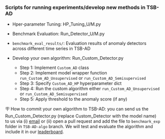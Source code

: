 ### Scripts for running experiments/develop new methods in TSB-AD

* Hper-parameter Tuning: HP_Tuning_U/M.py

* Benchmark Evaluation: Run_Detector_U/M.py

* `benchmark_eval_results/`: Evaluation results of anomaly detectors across different time series in TSB-AD

* Develop your own algorithm: Run_Custom_Detector.py
    * Step 1: Implement `Custom_AD` class
    * Step 2: Implement model wrapper function `run_Custom_AD_Unsupervised` or `run_Custom_AD_Semisupervised`
    * Step 3: Specify `Custom_AD_HP` hyperparameter dict
    * Step 4: Run the custom algorithm either `run_Custom_AD_Unsupervised` or `run_Custom_AD_Semisupervised`
    * Step 5: Apply threshold to the anomaly score (if any)

🪧 How to commit your own algorithm to TSB-AD: you can send us the Run_Custom_Detector.py (replace Custom_Detector with the model name) to us via (i) [email](liu.11085@osu.edu) or (ii) open a pull request and add the file to `benchmark_exp` folder in `TSB-AD-algo` branch. We will test and evaluate the algorithm and include it in our [leaderboard](https://thedatumorg.github.io/TSB-AD/).